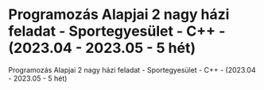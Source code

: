 # Programozás Alapjai 2 nagy házi feladat - Sportegyesület - C++ - (2023.04 - 2023.05 - 5 hét)
Programozás Alapjai 2 nagy házi feladat - Sportegyesület - C++ - (2023.04 - 2023.05 - 5 hét)
